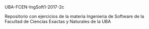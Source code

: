 UBA-FCEN-IngSoft1-2017-2c

Repositorio con ejercicios de la materia Ingenieria de Software de la Facultad de Ciencias Exactas y Naturales de la UBA
